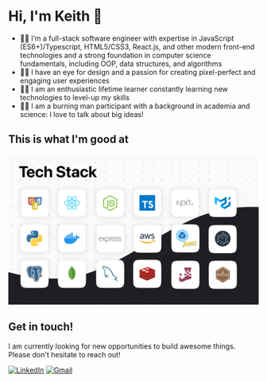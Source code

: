 # Hi, I'm Keith 👋

- 👨‍💻 I’m a full-stack software engineer with expertise in JavaScript (ES6+)/Typescript, HTML5/CSS3, React.js, and other modern front-end technologies and a strong foundation in computer science fundamentals, including OOP, data structures, and algorithms
- 👨‍🎨 I have an eye for design and a passion for creating pixel-perfect and engaging user experiences
- 👨‍🎓 I am an enthusiastic lifetime learner constantly learning new technologies to level-up my skills
- 👨‍🎤 I am a burning man participant with a background in academia and science: I love to talk about big ideas!

## This is what I'm good at
<div align="center">
  <img src="Cover.png">
</div>

## Get in touch!
I am currently looking for new opportunities to build awesome things. Please don't hesitate to reach out!

<a href='https://www.linkedin.com/in/j-keith-hall/' target="_blank"><img alt="LinkedIn" src="https://img.shields.io/badge/LinkedIn-0A66C2?logo=linkedin&logoColor=white&style=for-the-badge" /></a>
  <a href='mailto:j.keithhall@gmail.com' target="_blank"><img alt="Gmail" src="https://img.shields.io/badge/Gmail-EA4335?logo=gmail&logoColor=white&style=for-the-badge" /></a>